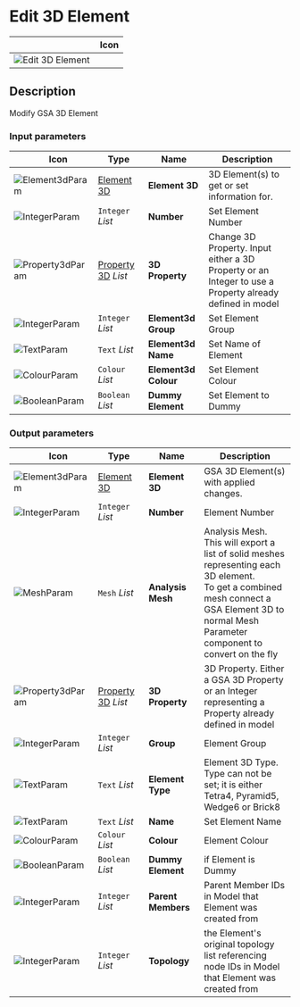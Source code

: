 # Edit 3D Element
<!--- This file has been auto-generated, do not change it manually! Edit the generator here: https://github.com/arup-group/GSA-Grasshopper/tree/main/DocsGeneration --->

|<img width="150"/> Icon |
| ----------- |
|![Edit 3D Element](./images/Edit3dElement.png) |

## Description

Modify GSA 3D Element

### Input parameters

|<img width="20"/> Icon |<img width="200"/> Type |<img width="200"/> Name |<img width="1000"/> Description |
| ----------- | ----------- | ----------- | ----------- |
|![Element3dParam](./images/Element3dParam.png) |[Element 3D](gsagh-element-3d-parameter.md) |**Element 3D** |3D Element(s) to get or set information for. |
|![IntegerParam](./images/IntegerParam.png) |`Integer` _List_ |**Number** |Set Element Number |
|![Property3dParam](./images/Property3dParam.png) |[Property 3D](gsagh-property-3d-parameter.md) _List_ |**3D Property** |Change 3D Property. Input either a 3D Property or an Integer to use a Property already defined in model |
|![IntegerParam](./images/IntegerParam.png) |`Integer` _List_ |**Element3d Group** |Set Element Group |
|![TextParam](./images/TextParam.png) |`Text` _List_ |**Element3d Name** |Set Name of Element |
|![ColourParam](./images/ColourParam.png) |`Colour` _List_ |**Element3d Colour** |Set Element Colour |
|![BooleanParam](./images/BooleanParam.png) |`Boolean` _List_ |**Dummy Element** |Set Element to Dummy |

### Output parameters

|<img width="20"/> Icon |<img width="200"/> Type |<img width="200"/> Name |<img width="1000"/> Description |
| ----------- | ----------- | ----------- | ----------- |
|![Element3dParam](./images/Element3dParam.png) |[Element 3D](gsagh-element-3d-parameter.md) |**Element 3D** |GSA 3D Element(s) with applied changes. |
|![IntegerParam](./images/IntegerParam.png) |`Integer` _List_ |**Number** |Element Number |
|![MeshParam](./images/MeshParam.png) |`Mesh` _List_ |**Analysis Mesh** |Analysis Mesh. <br />This will export a list of solid meshes representing each 3D element.<br />To get a combined mesh connect a GSA Element 3D to normal Mesh Parameter component to convert on the fly |
|![Property3dParam](./images/Property3dParam.png) |[Property 3D](gsagh-property-3d-parameter.md) _List_ |**3D Property** |3D Property. Either a GSA 3D Property or an Integer representing a Property already defined in model |
|![IntegerParam](./images/IntegerParam.png) |`Integer` _List_ |**Group** |Element Group |
|![TextParam](./images/TextParam.png) |`Text` _List_ |**Element Type** |Element 3D Type.<br />Type can not be set; it is either Tetra4, Pyramid5, Wedge6 or Brick8 |
|![TextParam](./images/TextParam.png) |`Text` _List_ |**Name** |Set Element Name |
|![ColourParam](./images/ColourParam.png) |`Colour` _List_ |**Colour** |Element Colour |
|![BooleanParam](./images/BooleanParam.png) |`Boolean` _List_ |**Dummy Element** |if Element is Dummy |
|![IntegerParam](./images/IntegerParam.png) |`Integer` _List_ |**Parent Members** |Parent Member IDs in Model that Element was created from |
|![IntegerParam](./images/IntegerParam.png) |`Integer` _List_ |**Topology** |the Element's original topology list referencing node IDs in Model that Element was created from |
